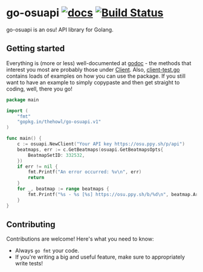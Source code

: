 # go-osuapi [![docs](https://godoc.org/gopkg.in/thehowl/go-osuapi.v1?status.svg)](https://godoc.org/github.com/thehowl/go-osuapi) [![Build Status](https://travis-ci.org/thehowl/go-osuapi.svg?branch=master)](https://travis-ci.org/thehowl/go-osuapi)

go-osuapi is an osu! API library for Golang.

## Getting started

Everything is (more or less) well-documented at [godoc](https://godoc.org/gopkg.in/thehowl/go-osuapi.v1) - the methods that interest you most are probably those under [Client](https://godoc.org/gopkg.in/thehowl/go-osuapi.v1#Client). Also, [client-test.go](client-test.go) contains loads of examples on how you can use the package. If you still want to have an example to simply copypaste and then get straight to coding, well, there you go!

```go
package main

import (
	"fmt"
	"gopkg.in/thehowl/go-osuapi.v1"
)

func main() {
	c := osuapi.NewClient("Your API key https://osu.ppy.sh/p/api")
	beatmaps, err := c.GetBeatmaps(osuapi.GetBeatmapsOpts{
		BeatmapSetID: 332532,
	})
	if err != nil {
		fmt.Printf("An error occurred: %v\n", err)
		return
	}
	for _, beatmap := range beatmaps {
		fmt.Printf("%s - %s [%s] https://osu.ppy.sh/b/%d\n", beatmap.Artist, beatmap.Title, beatmap.DiffName, beatmap.BeatmapID)
	}
}
```

## Contributing

Contributions are welcome! Here's what you need to know:

* Always `go fmt` your code.
* If you're writing a big and useful feature, make sure to appropriately write tests!
